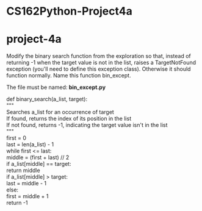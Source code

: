 # CS162Python-Project4a
# project-4a

Modify the binary search function from the exploration so that, instead of returning -1 when the target value is not in the list, raises a TargetNotFound exception (you'll need to define this exception class).  Otherwise it should function normally.  Name this function bin_except.

The file must be named: **bin_except.py**

def binary_search(a_list, target):    
  """    
  Searches a_list for an occurrence of target    
  If found, returns the index of its position in the list    
  If not found, returns -1, indicating the target value isn't in the list    
  """    
  first = 0    
  last = len(a_list) - 1    
  while first <= last:        
    middle = (first + last) // 2        
    if a_list[middle] == target:            
      return middle        
    if a_list[middle] > target:            
      last = middle - 1        
    else:            
      first = middle + 1    
  return -1
